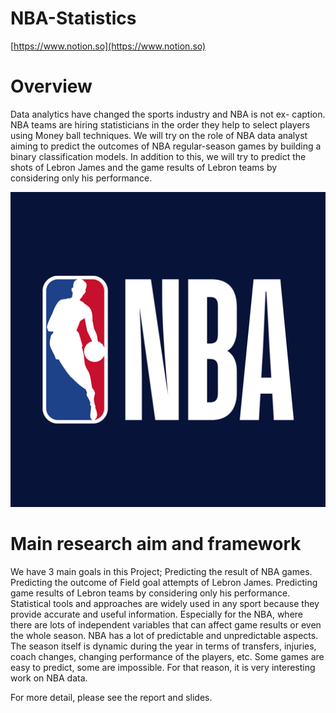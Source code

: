 # NBA-Statistics

[https://www.notion.so](https://www.notion.so)

# Overview

Data analytics have changed the sports industry and NBA is not ex-
caption. NBA teams are hiring statisticians in the order they help to select
players using Money ball techniques. We will try on the role of NBA data
analyst aiming to predict the outcomes of NBA regular-season games by
building a binary classification models. In addition to this, we will try to
predict the shots of Lebron James and the game results of Lebron teams by
considering only his performance.

![Untitled](NBA-Statistics%20bb5f83da5baa4f6cbf33fca158d78801/Untitled.png)

# Main research aim and framework

We have 3 main goals in this Project; Predicting the result of NBA games.
Predicting the outcome of Field goal attempts of Lebron James. Predicting
game results of Lebron teams by considering only his performance. Statistical
tools and approaches are widely used in any sport because they provide accurate
and useful information. Especially for the NBA, where there are lots of independent
variables that can affect game results or even the whole season. NBA has a
lot of predictable and unpredictable aspects. The season itself is dynamic during
the year in terms of transfers, injuries, coach changes, changing performance of
the players, etc. Some games are easy to predict, some are impossible. For that
reason, it is very interesting work on NBA data.

For more detail, please see the report and slides.